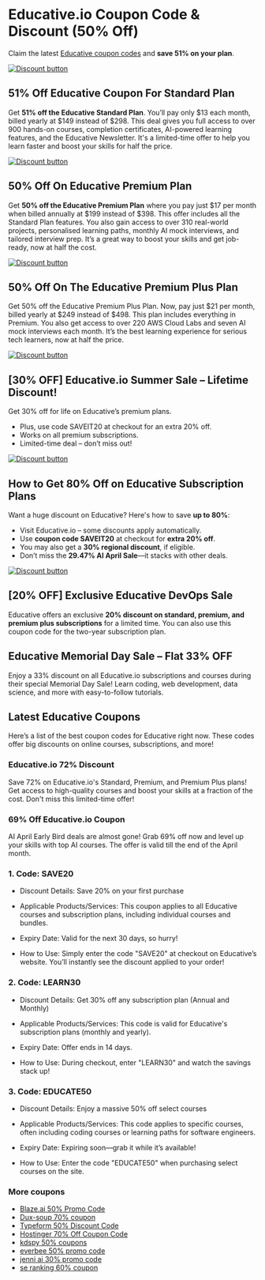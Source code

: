 # Educative.io Coupon Code & Discount (50% Off)

Claim the latest [Educative coupon codes](https://www.educative.io/unlimited?aff=Bwzv) and **save 51% on your plan**.

[![Discount button](https://github.com/user-attachments/assets/9a606b6f-c796-4d96-bad1-e3771495cfcc)](https://www.educative.io/unlimited?aff=Bwzv)

## 51% Off Educative Coupon For Standard Plan

Get **51% off the Educative Standard Plan**. You’ll pay only $13 each month, billed yearly at $149 instead of $298. This deal gives you full access to over 900 hands-on courses, completion certificates, AI-powered learning features, and the Educative Newsletter. It's a limited-time offer to help you learn faster and boost your skills for half the price.

[![Discount button](https://github.com/user-attachments/assets/9a606b6f-c796-4d96-bad1-e3771495cfcc)](https://www.educative.io/unlimited?aff=Bwzv)

## 50% Off On Educative Premium Plan

Get **50% off the Educative Premium Plan** where you pay just $17 per month when billed annually at $199 instead of $398. This offer includes all the Standard Plan features. You also gain access to over 310 real-world projects, personalised learning paths, monthly AI mock interviews, and tailored interview prep. It’s a great way to boost your skills and get job-ready, now at half the cost.

[![Discount button](https://github.com/user-attachments/assets/9a606b6f-c796-4d96-bad1-e3771495cfcc)](https://www.educative.io/unlimited?aff=Bwzv)

## 50% Off On The Educative Premium Plus Plan

Get 50% off the Educative Premium Plus Plan. Now, pay just $21 per month, billed yearly at $249 instead of $498. This plan includes everything in Premium. You also get access to over 220 AWS Cloud Labs and seven AI mock interviews each month. It’s the best learning experience for serious tech learners, now at half the price.

[![Discount button](https://github.com/user-attachments/assets/9a606b6f-c796-4d96-bad1-e3771495cfcc)](https://www.educative.io/unlimited?aff=Bwzv)

## [30% OFF] Educative.io Summer Sale – Lifetime Discount!

Get 30% off for life on Educative’s premium plans.

* Plus, use code SAVEIT20 at checkout for an extra 20% off.
* Works on all premium subscriptions.
* Limited-time deal – don’t miss out!

[![Discount button](https://github.com/user-attachments/assets/9a606b6f-c796-4d96-bad1-e3771495cfcc)](https://www.educative.io/unlimited?aff=Bwzv)

## How to Get 80% Off on Educative Subscription Plans

Want a huge discount on Educative? Here's how to save **up to 80%**:

* Visit Educative.io – some discounts apply automatically.
* Use **coupon code SAVEIT20** at checkout for **extra 20% off**.
* You may also get a **30% regional discount**, if eligible.
* Don’t miss the **29.47% AI April Sale**—it stacks with other deals.

[![Discount button](https://github.com/user-attachments/assets/9a606b6f-c796-4d96-bad1-e3771495cfcc)](https://www.educative.io/unlimited?aff=Bwzv)

## [20% OFF] Exclusive Educative DevOps Sale

Educative offers an exclusive **20% discount on standard, premium, and premium plus subscriptions** for a limited time. You can also use this coupon code for the two-year subscription plan.

## Educative Memorial Day Sale – Flat 33% OFF

Enjoy a 33% discount on all Educative.io subscriptions and courses during their special Memorial Day Sale! Learn coding, web development, data science, and more with easy-to-follow tutorials.

## Latest Educative Coupons

Here’s a list of the best coupon codes for Educative right now. These codes offer big discounts on online courses, subscriptions, and more!

### Educative.io 72% Discount

Save 72% on Educative.io's Standard, Premium, and Premium Plus plans! Get access to high-quality courses and boost your skills at a fraction of the cost. Don't miss this limited-time offer!

### 69% Off Educative.io Coupon

AI April Early Bird deals are almost gone! Grab 69% off now and level up your skills with top AI courses. The offer is valid till the end of the April month.

### 1. Code: SAVE20

* Discount Details: Save 20% on your first purchase

* Applicable Products/Services: This coupon applies to all Educative courses and subscription plans, including individual courses and bundles.

* Expiry Date: Valid for the next 30 days, so hurry!

* How to Use: Simply enter the code "SAVE20" at checkout on Educative’s website. You’ll instantly see the discount applied to your order!

### 2. Code: LEARN30

* Discount Details: Get 30% off any subscription plan (Annual and Monthly)

* Applicable Products/Services: This code is valid for Educative's subscription plans (monthly and yearly).

* Expiry Date: Offer ends in 14 days.

* How to Use: During checkout, enter "LEARN30" and watch the savings stack up!

### 3. Code: EDUCATE50

* Discount Details: Enjoy a massive 50% off select courses

* Applicable Products/Services: This code applies to specific courses, often including coding courses or learning paths for software engineers.

* Expiry Date: Expiring soon—grab it while it’s available!

* How to Use: Enter the code "EDUCATE50" when purchasing select courses on the site.

### More coupons

* [Blaze.ai 50% Promo Code](https://github.com/williamssw/Blaze/)
* [Dux-soup 70% coupon](https://github.com/williamssw/Dux/)
* [Typeform 50% Discount Code](https://github.com/pauld34rf/Typeform/)
* [Hostinger 70% Off Coupon Code](https://github.com/ttelang/Hostinger/)
* [kdspy 50% coupons](https://github.com/williamssw/kdspy)
* [everbee 50% promo code](https://github.com/williamssw/everbee/)
* [jenni ai 30% promo code](https://github.com/SERankingCoupon/Jenni/)
* [se ranking 60% coupon](https://github.com/SERankingCoupon/discount/)
